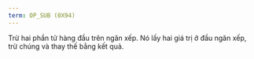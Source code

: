 ```yaml
---
term: OP_SUB (0X94)
---
```


Trừ hai phần tử hàng đầu trên ngăn xếp. Nó lấy hai giá trị ở đầu ngăn xếp, trừ chúng và thay thế bằng kết quả.